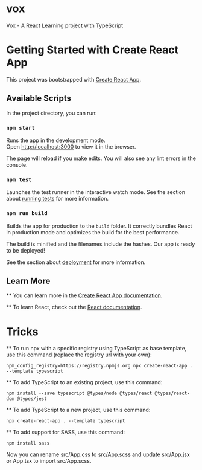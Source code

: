 # vox

Vox - A React Learning project with TypeScript

# Getting Started with Create React App

This project was bootstrapped with [Create React App](https://github.com/facebook/create-react-app).

## Available Scripts

In the project directory, you can run:

### `npm start`

Runs the app in the development mode.\
Open [http://localhost:3000](http://localhost:3000) to view it in the browser.

The page will reload if you make edits. You will also see any lint errors in the console.

### `npm test`

Launches the test runner in the interactive watch mode. See the section about [running tests](https://facebook.github.io/create-react-app/docs/running-tests) for more information.

### `npm run build`

Builds the app for production to the `build` folder. It correctly bundles React in production mode and optimizes the build for the best performance.

The build is minified and the filenames include the hashes. Our app is ready to be deployed!

See the section about [deployment](https://facebook.github.io/create-react-app/docs/deployment) for more information.

## Learn More

** You can learn more in the [Create React App documentation](https://facebook.github.io/create-react-app/docs/getting-started).

** To learn React, check out the [React documentation](https://reactjs.org/).

# Tricks

** To run npx with a specific registry using TypeScript as base template, use this command (replace the registry url with your own):

    npm_config_registry=https://registry.npmjs.org npx create-react-app . --template typescript

** To add TypeScript to an existing project, use this command:

    npm install --save typescript @types/node @types/react @types/react-dom @types/jest

** To add TypeScript to a new project, use this command:

    npx create-react-app . --template typescript

** To add support for SASS, use this command:

    npm install sass

Now you can rename src/App.css to src/App.scss and update src/App.jsx or App.tsx to import src/App.scss.
